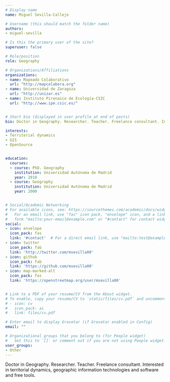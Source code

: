 ```yaml
---
# Display name
name: Miguel Sevilla-Callejo

# Username (this should match the folder name)
authors:
- miguel-sevilla

# Is this the primary user of the site?
superuser: false

# Role/position
role: Geography

# Organizations/Affiliations
organizations:
- name: Mapeado Colaborativo
  url: "http://mapcolabora.org"
- name: Universidad de Zaragoza
  url: "http://unizar.es"
- name: Instituto Pirenaico de Ecología-CSIC
  url: "http://www.ipe.csic.es/"


# Short bio (displayed in user profile at end of posts)
bio: Doctor in Geography. Researcher. Teacher. Freelance consultant. Interested in territorial dynamics, geographic information technologies and software and OpenSource tools.

interests:
- Territorial dynamics
- GIS
- OpenSource


education:
  courses:
  - course: PhD. Geography
    institution: Universidad Autónoma de Madrid
    year: 2010
  - course: Geography
    institution: Universidad Autónoma de Madrid
    year: 2000


# Social/Academic Networking
# For available icons, see: https://sourcethemes.com/academic/docs/widgets/#icons
#   For an email link, use "fas" icon pack, "envelope" icon, and a link in the
#   form "mailto:your-email@example.com" or "#contact" for contact widget.
social:
- icon: envelope
  icon_pack: fas
  link: '#contact'  # For a direct email link, use "mailto:test@example.org".
- icon: twitter
  icon_pack: fab
  link: 'http://twitter.com/msevilla00'
- icon: github
  icon_pack: fab
  link: 'https://github.com/msevilla00'
- icon: map-marked-alt
  icon_pack: fas
  link: 'https://openstreetmap.org/user/msevilla00'


# Link to a PDF of your resume/CV from the About widget.
# To enable, copy your resume/CV to `static/files/cv.pdf` and uncomment the lines below.
# - icon: cv
#   icon_pack: ai
#   link: files/cv.pdf

# Enter email to display Gravatar (if Gravatar enabled in Config)
email: ""

# Organizational groups that you belong to (for People widget)
#   Set this to `[]` or comment out if you are not using People widget.
user_groups:
- Other
---
```

Doctor in Geography. Researcher. Teacher. Freelance consultant. Interested in territorial dynamics, geographic information technologies and software and free tools.
